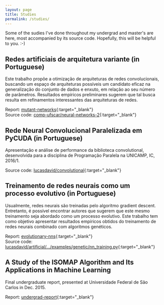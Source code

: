 ```yaml
---
layout: page
title: Studies
permalink: /studies/
---
```


<div class="small-empty-v-space"></div>

Some of the sudies I've done throughout my undergrad and master's are here,
most accompanied by its source code. Hopefully, this will be helpful to you. :-)


## Redes artificiais de arquitetura variante (in Portuguese)

Este trabalho propõe a otimização de arquiteturas de redes convolucionais,
buscando um espaço de arquiteturas possíveis um candidato eficaz na
generalização do conjunto de dados e enxuto, em relação ao seu número de
parâmetros. Resultados empı́ricos preliminares sugerem que tal busca resulta
em refinamentos interessantes das arquiteturas de redes.

Report: [mutant-networks](/assets/studies/mutant-networks.pdf){:target="_blank"}  
Source code: [comp-ufscar/neural-networks-2](https://github.com/Comp-UFSCar/neural-networks-2/tree/master/mutant-networks){:target="_blank"}


## Rede Neural Convolucional Paralelizada em PyCUDA (in Portuguese)

Apresentação e análise de performance da biblioteca convolutional,
desenvolvida para a disciplina de Programação Paralela na UNICAMP, IC, 2016/1.

Source code: [lucasdavid/convolutional](https://github.com/lucasdavid/convolutional){:target="_blank"}


## Treinamento de redes neurais como um processo evolutivo (in Portuguese)

Usualmente, redes neurais são treinadas pelo algoritmo gradient descent.
Entretanto, é possı́vel encontrar autores que sugerem que este mesmo
treinamento seja abordado como um processo evolutivo. Este trabalho tem como
objetivo apresentar resultados empı́ricos obtidos do treinamento de redes neurais
combinado com algoritmos genéticos.

Report: [evolutionary-nns](/assets/studies/evolutionary-nns.pdf){:target="_blank"}  
Source code: [lucasdavid/artificial/.../examples/genetic/nn_training.py](https://github.com/lucasdavid/artificial/blob/master/examples/genetic/nn_training.py){:target="_blank"}


## A Study of the ISOMAP Algorithm and Its Applications in Machine Learning

Final undergraduate report, presented at Universidade Federal de São Carlos in
Dec. 2015.

Report: [undergrad-report](/assets/studies/undergrad-report.pdf){:target="_blank"}
